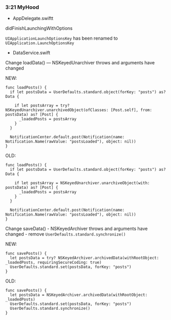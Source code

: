 ### 3:21 MyHood

- AppDelegate.swiftt

didFinishLaunchingWithOptions

`UIApplicationLaunchOptionsKey` has been renamed to `UIApplication.LaunchOptionsKey`


- DataService.swift

Change loadData() — NSKeyedUnarchiver throws and arguments have changed
 
NEW:
```
func loadPosts() {
  if let postsData = UserDefaults.standard.object(forKey: "posts") as? Data {
            
    if let postsArray = try? NSKeyedUnarchiver.unarchivedObject(ofClasses: [Post.self], from: postsData) as? [Post] {
      _loadedPosts = postsArray
    }
  }
        
  NotificationCenter.default.post(Notification(name: Notification.Name(rawValue: "postsLoaded"), object: nil))
}
```

OLD:
```
func loadPosts() {
  if let postsData = UserDefaults.standard.object(forKey: "posts") as? Data {
            
    if let postsArray = NSKeyedUnarchiver.unarchiveObject(with: postsData) as? [Post] {
      _loadedPosts = postsArray
    }
  }
        
  NotificationCenter.default.post(Notification(name: Notification.Name(rawValue: "postsLoaded"), object: nil))
}
```

Change saveData() - NSKeyedArchiver throws and arguments have changed - remove `UserDefaults.standard.synchronize()`

NEW:
```
func savePosts() {
  let postsData = try? NSKeyedArchiver.archivedData(withRootObject: _loadedPosts, requiringSecureCoding: true)
  UserDefaults.standard.set(postsData, forKey: "posts")
}
```

OLD:
```
func savePosts() {
  let postsData = NSKeyedArchiver.archivedData(withRootObject: _loadedPosts)
  UserDefaults.standard.set(postsData, forKey: "posts")
  UserDefaults.standard.synchronize()
}
```
